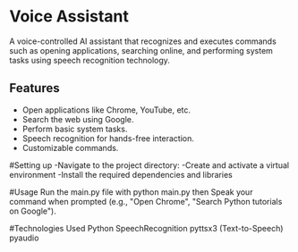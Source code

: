 # Voice Assistant

A voice-controlled AI assistant that recognizes and executes commands such as opening applications, searching online, and performing system tasks using speech recognition technology.

## Features
- Open applications like Chrome, YouTube, etc.
- Search the web using Google.
- Perform basic system tasks.
- Speech recognition for hands-free interaction.
- Customizable commands.

#Setting up
-Navigate to the project directory:
-Create and activate a virtual environment
-Install the required dependencies and libraries

#Usage
Run the main.py file with python main.py then Speak your command when prompted (e.g., "Open Chrome", "Search Python tutorials on Google").

#Technologies Used
Python
SpeechRecognition
pyttsx3 (Text-to-Speech)
pyaudio

